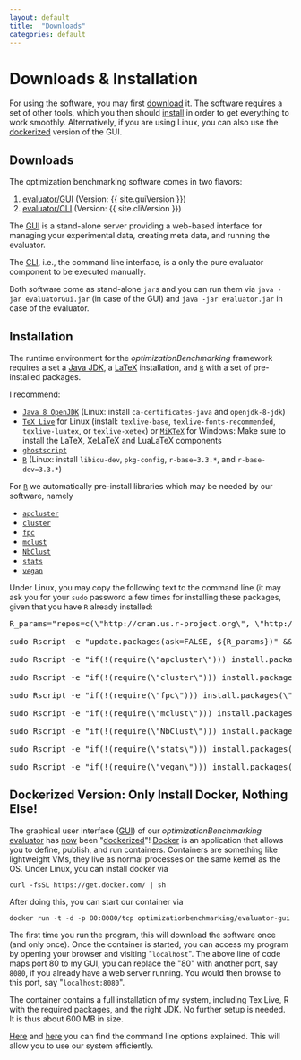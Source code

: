 ```yaml
---
layout: default
title:  "Downloads"
categories: default
---
```


<h1>Downloads &amp; Installation</h1>

For using the software, you may first <a href="#down">download</a> it. The software requires a set of other tools, which you then should <a href="#inst">install</a> in order to get everything to work smoothly. Alternatively, if you are using Linux, you can also use the <a href="#docker">dockerized</a> version of the GUI. 

<h2 id="down">Downloads</h2>
The optimization benchmarking software comes in two flavors:

<ol>
<li><a href="https://github.com/optimizationBenchmarking/evaluator-gui/releases/download/{{ site.guiVersion }}/evaluatorGui.jar">evaluator/GUI</a> (Version: {{ site.guiVersion }})</li>
<li><a href="https://github.com/optimizationBenchmarking/evaluator-evaluator/releases/download/{{ site.cliVersion }}/evaluator.jar">evaluator/CLI</a> (Version: {{ site.cliVersion }})</li>
</ol>

The <a href="https://github.com/optimizationBenchmarking/evaluator-gui/releases/download/{{ site.guiVersion }}/evaluatorGui.jar">GUI</a> is a stand-alone server providing a web-based interface for managing your experimental data, creating meta data, and running the evaluator.

The <a href="https://github.com/optimizationBenchmarking/evaluator-evaluator/releases/download/{{ site.cliVersion }}/evaluator.jar">CLI</a>, i.e., the command line interface, is a only the pure evaluator component to be executed manually.

Both software come as stand-alone `jar`s and you can run them via `java -jar evaluatorGui.jar` (in case of the GUI) and `java -jar evaluator.jar` in case of the evaluator.

<h2 id="install">Installation</h2>

The runtime environment for the *optimizationBenchmarking* framework requires a set a [Java JDK](https://en.wikipedia.org/wiki/Java_Development_Kit), a [LaTeX](https://en.wikipedia.org/wiki/LaTeX) installation, and [`R`](https://www.r-project.org/)  with a set of pre-installed packages.

I recommend:

- [`Java 8 OpenJDK`](http://openjdk.java.net/projects/jdk8/) (Linux: install `ca-certificates-java` and `openjdk-8-jdk`)
- [`TeX Live`](http://www.tug.org/texlive/) for Linux (install: `texlive-base`, `texlive-fonts-recommended`, `texlive-luatex`, or `texlive-xetex`) or [`MiKTeX`](http://www.miktex.org/) for Windows: Make sure to install the LaTeX, XeLaTeX and LuaLaTeX components
- [`ghostscript`](http://ghostscript.com/)
- [`R`](https://www.r-project.org/) (Linux: install `libicu-dev`, `pkg-config`, `r-base=3.3.*`, and `r-base-dev=3.3.*`)

For [`R`](https://www.r-project.org/) we automatically pre-install libraries which may be needed by our software, namely

- [`apcluster`](https://cran.r-project.org/web/packages/apcluster/index.html)
- [`cluster`](https://cran.r-project.org/web/packages/cluster/index.html)
- [`fpc`](https://cran.r-project.org/web/packages/fpc/index.html)
- [`mclust`](https://cran.r-project.org/web/packages/mclust/index.html)
- [`NbClust`](https://cran.r-project.org/web/packages/NbClust/NbClust.pdf)
- [`stats`](http://stat.ethz.ch/R-manual/R-patched/library/stats/html/stats-package.html)
- [`vegan`](https://cran.r-project.org/web/packages/vegan/index.html)

Under Linux, you may copy the following text to the command line (it may ask you for your `sudo` password a few times for installing these packages, given that you have `R` already installed:

<pre>
R_params="repos=c(\"http://cran.us.r-project.org\", \"http://cran.uk.r-project.org\",  \"http://mirrors.ustc.edu.cn/CRAN\", \"http://cran.wu.ac.at/\", \"http://cran.utstat.utoronto.ca/\", \"http://cran.rstudio.com/\", \"https://cran.uni-muenster.de/\", \"http://ftp.iitm.ac.in/cran/\" ), dependencies=TRUE, clean=TRUE" &amp;&amp;\<br/>
sudo Rscript -e "update.packages(ask=FALSE, ${R_params})" &amp;&amp;\<br/>
sudo Rscript -e "if(!(require(\"apcluster\"))) install.packages(\"apcluster\", ${R_params})" &amp;&amp;\<br/>
sudo Rscript -e "if(!(require(\"cluster\"))) install.packages(\"cluster\", ${R_params})" &amp;&amp;\<br/>
sudo Rscript -e "if(!(require(\"fpc\"))) install.packages(\"fpc\", ${R_params})" &amp;&amp;\<br/>
sudo Rscript -e "if(!(require(\"mclust\"))) install.packages(\"mclust\", ${R_params})" &amp;&amp;\<br/>
sudo Rscript -e "if(!(require(\"NbClust\"))) install.packages(\"NbClust\", ${R_params})" &amp;&amp;\<br/>
sudo Rscript -e "if(!(require(\"stats\"))) install.packages(\"stats\", ${R_params})" &amp;&amp;\<br/>
sudo Rscript -e "if(!(require(\"vegan\"))) install.packages(\"vegan\", ${R_params})"
</pre>

<h2 id="docker">Dockerized Version: Only Install Docker, Nothing Else!</h2>

The graphical user interface ([GUI](https://github.com/optimizationBenchmarking/evaluator-gui)) of our *optimizationBenchmarking* [evaluator](https://github.com/optimizationBenchmarking/evaluator-evaluator) has <a href="https://optimizationbenchmarking.github.io/page/2016/05/16/dockerized.html">now</a> been "[dockerized](https://hub.docker.com/r/optimizationbenchmarking/evaluator-gui/)"! [Docker](http://www.docker.com/) is an application that allows you to define, publish, and run containers. Containers are something like lightweight VMs, they live as normal processes on the same kernel as the OS. Under Linux, you can install docker via

    curl -fsSL https://get.docker.com/ | sh

After doing this, you can start our container via

    docker run -t -d -p 80:8080/tcp optimizationbenchmarking/evaluator-gui

The first time you run the program, this will download the software once (and only once). Once the container is started, you can access my program by opening your browser and visiting "`localhost`". The above line of code maps port 80 to my GUI, you can replace the "80" with another port, say `8080`, if you already have a web server running. You would then browse to this port, say "`localhost:8080`".

The container contains a full installation of my system, including Tex Live, R with the required packages, and the right JDK. No further setup is needed. It is thus about 600 MB in size.

[Here](https://hub.docker.com/r/optimizationbenchmarking/evaluator-gui/) and [here](https://github.com/optimizationBenchmarking/environments-evaluator-gui/blob/master/README.md) you can find the command line options explained. This will allow you to use our system efficiently.